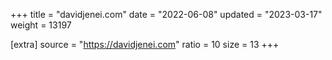 +++
title = "davidjenei.com"
date = "2022-06-08"
updated = "2023-03-17"
weight = 13197

[extra]
source = "https://davidjenei.com"
ratio = 10
size = 13
+++
